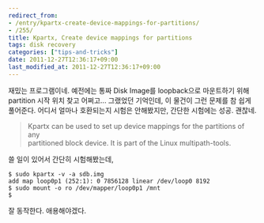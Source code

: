```yaml
---
redirect_from:
- /entry/kpartx-create-device-mappings-for-partitions/
- /255/
title: Kpartx, Create device mappings for partitions
tags: disk recovery
categories: ["tips-and-tricks"]
date: 2011-12-27T12:36:17+09:00
last_modified_at: 2011-12-27T12:36:17+09:00
---
```

재밌는 프로그램이네. 예전에는 통짜 Disk Image를 loopback으로 마운트하기
위해 partition 시작 위치 찾고 어쩌고... 그랬었던 기억인데, 이 물건이
그런 문제를 참 쉽게 풀어준다. 어디서 얼마나 호환되는지 시험은 안해봤지만,
간단한 시험에는 성공. 괜찮네.

> Kpartx can be used to set up device mappings for the partitions of any  
> partitioned block device. It is part of the Linux multipath-tools.

쓸 일이 있어서 간단히 시험해봤는데,

```console
$ sudo kpartx -v -a sdb.img
add map loop0p1 (252:1): 0 7856128 linear /dev/loop0 8192
$ sudo mount -o ro /dev/mapper/loop0p1 /mnt
$
```

잘 동작한다. 애용해야겠다.

